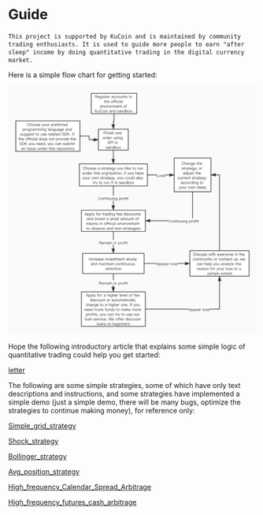 # Guide
    This project is supported by KuCoin and is maintained by community trading enthusiasts. It is used to guide more people to earn "after sleep" income by doing quantitative trading in the digital currency market.
Here is a simple flow chart for getting started:  

![flow_chatt](flow_chatt.jpg)  



Hope the following introductory article that explains some simple logic of quantitative trading could help you get started:  

[letter](letter.md)  

  

The following are some simple strategies, some of which have only text descriptions and instructions, and some strategies have implemented a simple demo (just a simple demo, there will be many bugs, optimize the strategies to continue making money), for reference only:  

[Simple_grid_strategy](https://github.com/Kucoin-academy/simple-grid)

[Shock_strategy](https://github.com/Kucoin-academy/shock-strategy)

[Bollinger_strategy](https://github.com/Kucoin-academy/bollinger-strategy)

[Avg_position_strategy](https://github.com/Kucoin-academy/avg-position)

[High_frequency_Calendar_Spread_Arbitrage](https://github.com/Kucoin-academy/high-frequency)

[High_frequency_futures_cash_arbitrage](https://github.com/Kucoin-academy/spot-contract)


